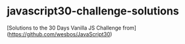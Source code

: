 # javascript30-challenge-solutions
[Solutions to the 30 Days Vanilla JS Challenge from] (https://github.com/wesbos/JavaScript30)
